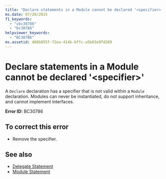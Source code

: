 ```yaml
---
title: "Declare statements in a Module cannot be declared '<specifier>'"
ms.date: 07/20/2015
f1_keywords: 
  - "vbc30786"
  - "bc30786"
helpviewer_keywords: 
  - "BC30786"
ms.assetid: 488b855f-72ea-414b-bffc-a5b63e97d289
---
```

# Declare statements in a Module cannot be declared '\<specifier>'
A `Declare` declaration has a specifier that is not valid within a `Module` declaration. Modules can never be instantiated, do not support inheritance, and cannot implement interfaces.  
  
 **Error ID:** BC30786  
  
## To correct this error  
  
- Remove the specifier.  
  
## See also

- [Delegate Statement](../../visual-basic/language-reference/statements/delegate-statement.md)
- [Module Statement](../../visual-basic/language-reference/statements/module-statement.md)
